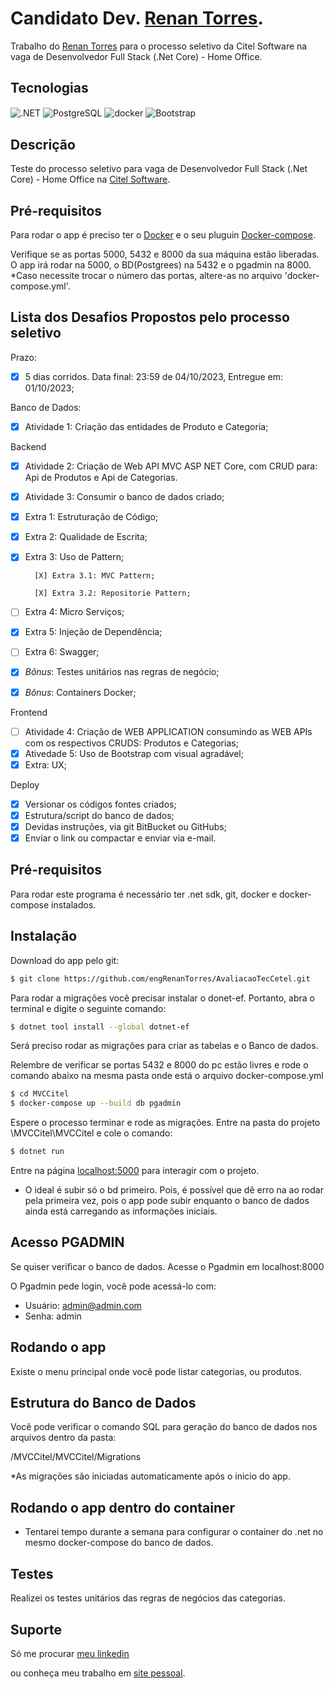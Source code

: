 # Candidato Dev. [Renan Torres](https://www.nansoftware.com.br/).

Trabalho do [Renan Torres](https://www.linkedin.com/in/eng-renan-torres/) para o processo seletivo da Citel Software na vaga de Desenvolvedor Full Stack (.Net Core) - Home Office.
## Tecnologias

<img align="center" alt=".NET" src="https://img.shields.io/badge/.NET-5C2D91?style=for-the-badge&logo=.net&logoColor=white"/>
<img align="center" alt="PostgreSQL" src="https://img.shields.io/badge/postgres-%23316192.svg?style=for-the-badge&logo=postgresql&logoColor=white"/>
<img align="center" alt="docker" src="https://img.shields.io/badge/docker-%230db7ed.svg?style=for-the-badge&logo=docker&logoColor=white"/>
<img align="center" alt="Bootstrap" src="https://img.shields.io/badge/bootstrap-%238511FA.svg?style=for-the-badge&logo=bootstrap&logoColor=white"/>

## Descrição

Teste do processo seletivo para vaga de Desenvolvedor Full Stack (.Net Core) - Home Office na [Citel Software](https://www.citelsoftware.com.br/).
## Pré-requisitos

Para rodar o app é preciso ter o [Docker](https://docs.docker.com/engine/install/) e o seu pluguin [Docker-compose](https://docs.docker.com/compose/install/).

Verifique se as portas 5000, 5432 e 8000 da sua máquina estão liberadas. O app irá rodar na 5000, o BD(Postgrees) na 5432 e o pgadmin na 8000.
*Caso necessite trocar o número das portas, altere-as no arquivo 'docker-compose.yml'.

## Lista dos Desafios Propostos pelo processo seletivo

Prazo: 
- [X] 5 dias corridos. Data final: 23:59 de 04/10/2023, Entregue em: 01/10/2023;

Banco de Dados:
- [X] Atividade 1: Criação das entidades de Produto e Categoria;

Backend
- [X] Atividade 2: Criação de Web API MVC ASP NET Core, com CRUD para:
        Api de Produtos e 
        Api de Categorias.
- [X] Atividade 3: Consumir o banco de dados criado;
- [X] Extra 1: Estruturação de Código;
- [X] Extra 2: Qualidade de Escrita;
- [X] Extra 3: Uso de Pattern;

        [X] Extra 3.1: MVC Pattern; 

        [X] Extra 3.2: Repositorie Pattern; 
- [ ] Extra 4: Micro Serviços;
- [X] Extra 5: Injeção de Dependência;
- [ ] Extra 6: Swagger;
- [X] *Bônus*: Testes unitários nas regras de negócio; 
- [X] *Bônus*: Containers Docker; 


Frontend
- [ ] Atividade 4: Criação de WEB APPLICATION consumindo as WEB APIs com os respectivos CRUDS:
        Produtos e 
        Categorias;
- [X] Ativedade 5: Uso de Bootstrap com visual agradável;
- [X] Extra: UX;

Deploy
- [x] Versionar os códigos fontes criados;
- [x] Estrutura/script do banco de dados;
- [X] Devidas instruções, via git BitBucket ou GitHubs;
- [X] Enviar o link ou compactar e enviar via e-mail.

## Pré-requisitos

Para rodar este programa é necessário ter .net sdk, git, docker e docker-compose instalados. 

## Instalação

Download do app pelo git:

```bash
$ git clone https://github.com/engRenanTorres/AvaliacaoTecCetel.git
```
Para rodar a migrações você precisar instalar o donet-ef.
Portanto, abra o terminal e digite o seguinte comando:
```bash
$ dotnet tool install --global dotnet-ef
```
Será preciso rodar as migrações para criar as tabelas e o Banco de dados.

Relembre de verificar se portas 5432 e 8000 do pc estão livres e rode o comando abaixo na mesma pasta onde está o arquivo docker-compose.yml

```bash
$ cd MVCCitel
$ docker-compose up --build db pgadmin
```
Espere o processo terminar e rode as migrações. Entre na pasta do projeto \MVCCitel\MVCCitel e cole o comando:
```bash
$ dotnet run
```

Entre na página [localhost:5000](localhost:5000/) para interagir com o projeto.

* O ideal é subir só o bd primeiro. Pois, é possível que dê erro na ao rodar pela primeira vez, pois o app pode subir enquanto o banco de dados ainda está carregando as informações iniciais.


## Acesso PGADMIN
Se quiser verificar o banco de dados. Acesse o Pgadmin em localhost:8000

O Pgadmin pede login, você pode acessá-lo com:

- Usuário: admin@admin.com
- Senha: admin

## Rodando o app

Existe o menu principal onde você pode listar categorias, ou produtos.

## Estrutura do Banco de Dados

Você pode verificar o comando SQL para geração do banco de dados nos arquivos dentro da pasta:

/MVCCitel/MVCCitel/Migrations

*As migrações são iniciadas automaticamente após o inicio do app.

## Rodando o app dentro do container

* Tentarei tempo durante a semana para configurar o container do .net no mesmo docker-compose do banco de dados.


## Testes

Realizei os testes unitários das regras de negócios das categorias.

## Suporte

Só me procurar [meu linkedin](https://www.linkedin.com/in/eng-renan-torres/) 

ou conheça meu trabalho em [site pessoal](https://www.nansoftware.com.br/).
